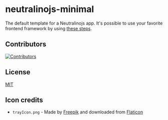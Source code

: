 # neutralinojs-minimal

The default template for a Neutralinojs app. It's possible to use your favorite frontend framework by using [these steps](https://neutralino.js.org/docs/getting-started/using-frontend-libraries).

## Contributors

[![Contributors](https://contrib.rocks/image?repo=neutralinojs/neutralinojs-minimal)](https://github.com/neutralinojs/neutralinojs-minimal/graphs/contributors)

## License

[MIT](LICENSE)

## Icon credits

- `trayIcon.png` - Made by [Freepik](https://www.freepik.com) and downloaded from [Flaticon](https://www.flaticon.com)
